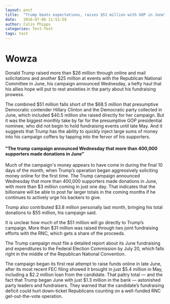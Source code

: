 ```yaml
---
layout: post
title:  "Trump beats expectations, raises $51 million with GOP in June"
date:   2016-07-06 11:51:59
author: Colin Phipps
categories: Test-Test
tags: test
---
```


<h1>Wowza</h1>

Donald Trump raised more than $26 million through online and mail solicitations and another $25 million at events with the Republican National Committee in June, his campaign announced Wednesday, a hefty haul that his allies hope will put to rest anxieties in the party about his fundraising prowess.

The combined $51 million falls short of the $68.5 million that presumptive Democratic contender Hillary Clinton and the Democratic party collected in June, which included $40.5 million she raised directly for her campaign. But it was the biggest monthly take by far for the presumptive GOP presidential nominee, who did not begin to hold fundraising events until late May. And it suggests that Trump has the ability to quickly inject large sums of money into his campaign coffers by tapping into the fervor of his supporters.

<h4>"The trump campaign announced Wednesday that more than 400,000 supporters made donations in June"</h4>

Much of the campaign's money appears to have come in during the final 10 days of the month, when Trump’s operation began aggressively soliciting money online for the first time. The Trump campaign announced Wednesday that more than 400,000 supporters made donations in June, with more than $3 million coming in just one day. That indicates that the billionaire will be able to post far larger totals in the coming months if he continues to actively urge his backers to give.

Trump also contributed $3.8 million personally last month, bringing his total donations to $55 million, his campaign said.

It is unclear how much of the $51 million will go directly to Trump’s campaign. More than $31 million was raised through two joint fundraising efforts with the RNC, which gets a share of the proceeds.

The Trump campaign must file a detailed report about its June fundraising and expenditures to the Federal Election Commission by July 20, which falls right in the middle of the Republican National Convention.

The campaign began its first real attempt to raise funds online in late June, after its most recent FEC filing showed it brought in just $5.4 million in May, including a $2.2 million loan from the candidate. That paltry total — and the fact that Trump began June with just $1.3 million in the bank —  astonished party leaders and fundraisers. They warned that the candidate’s fundraising deficit could hurt down-ticket Republicans counting on a well-funded RNC get-out-the-vote operation.
